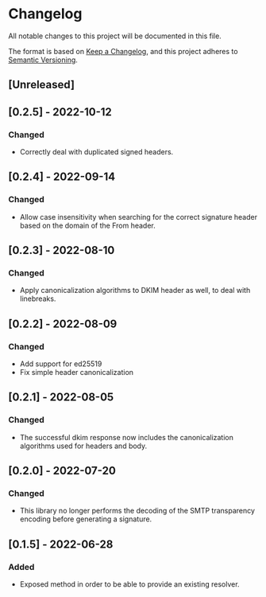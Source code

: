 # Changelog

All notable changes to this project will be documented in this file.

The format is based on [Keep a Changelog](https://keepachangelog.com/en/1.0.0/),
and this project adheres to [Semantic Versioning](https://semver.org/spec/v2.0.0.html).

## [Unreleased]

## [0.2.5] - 2022-10-12

### Changed

- Correctly deal with duplicated signed headers.
## [0.2.4] - 2022-09-14

### Changed

- Allow case insensitivity when searching for the correct signature header based on the domain of the From header.
## [0.2.3] - 2022-08-10

### Changed

- Apply canonicalization algorithms to DKIM header as well, to deal with linebreaks.
## [0.2.2] - 2022-08-09

### Changed

- Add support for ed25519
- Fix simple header canonicalization
## [0.2.1] - 2022-08-05

### Changed

- The successful dkim response now includes the canonicalization algorithms used for headers and body.
## [0.2.0] - 2022-07-20

### Changed

- This library no longer performs the decoding of the SMTP transparency encoding before generating a signature.

## [0.1.5] - 2022-06-28

### Added

- Exposed method in order to be able to provide an existing resolver.
